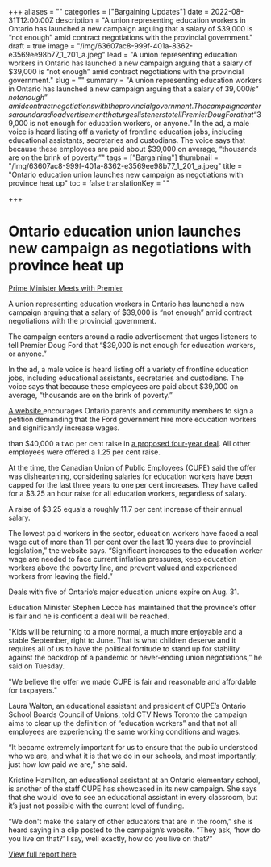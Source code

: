 +++
aliases = ""
categories = ["Bargaining Updates"]
date = 2022-08-31T12:00:00Z
description = "A union representing education workers in Ontario has launched a new campaign arguing that a salary of $39,000 is “not enough” amid contract negotiations with the provincial government."
draft = true
image = "/img/63607ac8-999f-401a-8362-e3569ee98b77_1_201_a.jpeg"
lead = "A union representing education workers in Ontario has launched a new campaign arguing that a salary of $39,000 is “not enough” amid contract negotiations with the provincial government."
slug = ""
summary = "A union representing education workers in Ontario has launched a new campaign arguing that a salary of $39,000 is “not enough” amid contract negotiations with the provincial government. The campaign centers around a radio advertisement that urges listeners to tell Premier Doug Ford that “$39,000 is not enough for education workers, or anyone.” In the ad, a male voice is heard listing off a variety of frontline education jobs, including educational assistants, secretaries and custodians. The voice says that because these employees are paid about $39,000 on average, “thousands are on the brink of poverty.”"
tags = ["Bargaining"]
thumbnail = "/img/63607ac8-999f-401a-8362-e3569ee98b77_1_201_a.jpeg"
title = "Ontario education union launches new campaign as negotiations with province heat up"
toc = false
translationKey = ""

+++
# Ontario education union launches new campaign as negotiations with province heat up

[Prime Minister Meets with Premier](https://toronto.ctvnews.ca/video?clipId=2511329&jwsource=cl)

A union representing education workers in Ontario has launched a new campaign arguing that a salary of $39,000 is “not enough” amid contract negotiations with the provincial government.

The campaign centers around a radio advertisement that urges listeners to tell Premier Doug Ford that “$39,000 is not enough for education workers, or anyone.”

In the ad, a male voice is heard listing off a variety of frontline education jobs, including educational assistants, secretaries and custodians. The voice says that because these employees are paid about $39,000 on average, “thousands are on the brink of poverty.”

[A website ](https://39000isnotenough.ca/)encourages Ontario parents and community members to sign a petition demanding that the Ford government hire more education workers and significantly increase wages.

than $40,000 a two per cent raise in [a proposed four-year deal](https://toronto.ctvnews.ca/ontario-proposes-2-per-cent-raise-for-lower-paid-education-workers-1.6027882). All other employees were offered a 1.25 per cent raise.

At the time, the Canadian Union of Public Employees (CUPE) said the offer was disheartening, considering salaries for education workers have been capped for the last three years to one per cent increases. They have called for a $3.25 an hour raise for all education workers, regardless of salary.

A raise of $3.25 equals a roughly 11.7 per cent increase of their annual salary.

The lowest paid workers in the sector, education workers have faced a real wage cut of more than 11 per cent over the last 10 years due to provincial legislation,” the website says. “Significant increases to the education worker wage are needed to face current inflation pressures, keep education workers above the poverty line, and prevent valued and experienced workers from leaving the field.”

Deals with five of Ontario’s major education unions expire on Aug. 31.

Education Minister Stephen Lecce has maintained that the province’s offer is fair and he is confident a deal will be reached.

"Kids will be returning to a more normal, a much more enjoyable and a stable September, right to June. That is what children deserve and it requires all of us to have the political fortitude to stand up for stability against the backdrop of a pandemic or never-ending union negotiations,” he said on Tuesday.

"We believe the offer we made CUPE is fair and reasonable and affordable for taxpayers."

Laura Walton, an educational assistant and president of CUPE’s Ontario School Boards Council of Unions, told CTV News Toronto the campaign aims to clear up the definition of “education workers” and that not all employees are experiencing the same working conditions and wages.

“It became extremely important for us to ensure that the public understood who we are, and what it is that we do in our schools, and most importantly, just how low paid we are,” she said.

Kristine Hamilton, an educational assistant at an Ontario elementary school, is another of the staff CUPE has showcased in its new campaign. She says that she would love to see an educational assistant in every classroom, but it’s just not possible with the current level of funding.

“We don't make the salary of other educators that are in the room,” she is heard saying in a clip posted to the campaign’s website. “They ask, ‘how do you live on that?’ I say, well exactly, how do you live on that?”

[View full report here](https://toronto.ctvnews.ca/ontario-education-union-launches-new-campaign-as-negotiations-with-province-heat-up-1.6049047)
